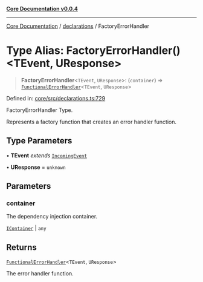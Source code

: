 [**Core Documentation v0.0.4**](../../README.md)

***

[Core Documentation](../../modules.md) / [declarations](../README.md) / FactoryErrorHandler

# Type Alias: FactoryErrorHandler()\<TEvent, UResponse\>

> **FactoryErrorHandler**\<`TEvent`, `UResponse`\>: (`container`) => [`FunctionalErrorHandler`](FunctionalErrorHandler.md)\<`TEvent`, `UResponse`\>

Defined in: [core/src/declarations.ts:729](https://github.com/stonemjs/core/blob/2adc2da4c7e3b5a9f593c198ba7e8ad639651777/src/declarations.ts#L729)

FactoryErrorHandler Type.

Represents a factory function that creates an error handler function.

## Type Parameters

• **TEvent** *extends* [`IncomingEvent`](../../events/IncomingEvent/classes/IncomingEvent.md)

• **UResponse** = `unknown`

## Parameters

### container

The dependency injection container.

[`IContainer`](IContainer.md) | `any`

## Returns

[`FunctionalErrorHandler`](FunctionalErrorHandler.md)\<`TEvent`, `UResponse`\>

The error handler function.
